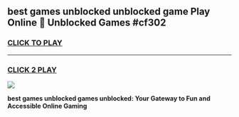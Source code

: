 
## best games unblocked unblocked game Play Online 👋 Unblocked Games #cf302
<h3>
<a href="https://premium.freeplayer.one?title=best_games_unblocked&ref=21F">CLICK TO PLAY</a></h3>
<hr>

<h3>
<a href="https://premium.freeplayer.one?title=best_games_unblocked&ref=21F">CLICK 2 PLAY</a>
  
</h3>

<a href="https://premium.freeplayer.one?title=best_games_unblocked&ref=21F/"><img src="https://clearcache.store/games.png"></a>


**best games unblocked games unblocked: Your Gateway to Fun and Accessible Online Gaming**
